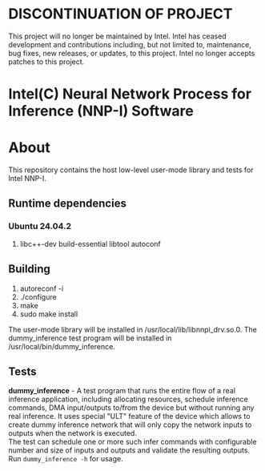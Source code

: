 # DISCONTINUATION OF PROJECT #
This project will no longer be maintained by Intel.
Intel has ceased development and contributions including, but not limited to, maintenance, bug fixes, new releases, or updates, to this project.
Intel no longer accepts patches to this project.
# Intel(C) Neural Network Process for Inference (NNP-I) Software

# About
This repository contains the host low-level user-mode library and tests for Intel NNP-I.

## Runtime dependencies

### Ubuntu 24.04.2

1. libc++-dev build-essential libtool autoconf

## Building

1. autoreconf -i
2. ./configure
3. make
4. sudo make install

The user-mode library will be installed in /usr/local/lib/libnnpi_drv.so.0.
The dummy_inference test program will be installed in /usr/local/bin/dummy_inference.

## Tests
**dummy_inference** - A test program that runs the entire flow of a real inference application, including
allocating resources, schedule inference commands, DMA input/outputs to/from the device but without running
any real inference. It uses special "ULT" feature of the device which allows to create dummy inference network
that will only copy the network inputs to outputs when the network is executed.
<br/>
The test can schedule one or more such infer commands with configurable number and size of inputs and outputs
and validate the resulting outputs.
<br/>
Run `dummy_inference -h` for usage.
